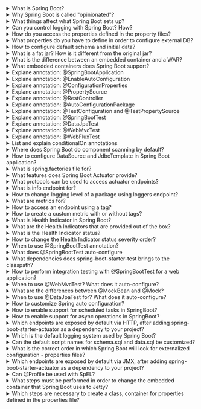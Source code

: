 <details>
  <summary>What is Spring Boot?</summary>

Spring Boot is an open-source framework designed to simplify the development of Spring-based applications.

Key Features
- Auto-Configuration: Automatically configures your application based on the dependencies you include, reducing boilerplate code.
- Embedded Servers: Comes with embedded servers like Tomcat or Jetty, allowing you to run applications as standalone executable JARs (not WARs).
- Microservices Support: Ideal for building microservices with features from Spring Cloud.
- Production-Ready: Includes Actuator for monitoring and managing applications, and supports externalized configuration for different environments.
- Developer Tools: Spring Initializr helps quickly generate Spring Boot projects with necessary dependencies.

Benefits
- Reduced Configuration: Uses sensible defaults to minimize the need for manual setup.
- Simplified Deployment: Runs on embedded servers, making it easy to deploy anywhere.

Cons:
- Memory Consumption
- Startup Time
</details>

<details>
  <summary>Why Spring Boot is called "opinionated"?</summary>
  Spring Boot is considered "opinionated" because it provides a set of conventions and default configurations that guide developers towards best practices and streamline the development process.
</details>

<details>
  <summary>What things affect what Spring Boot sets up?</summary>

- Dependencies: The libraries included in your pom.xml or build.gradle files trigger specific auto-configurations.
- Properties: Settings in application.properties or application.yml override default configurations.
- Environment: Profiles and environment-specific configurations can alter setups.
</details>

<details>
  <summary>Can you control logging with Spring Boot? How?</summary>

application.properties: 
logging.level.root=INFO
logging.level.org.springframework.web=DEBUG
logging.file.name=myapp.log
logging.pattern.console=%d{yyyy-MM-dd HH:mm:ss} - %msg%n
Spring Boot uses Logback by default. You can customize Logback settings with a logback-spring.xml or logback.xml file in the src/main/resources directory.

</details>

<details>
  <summary>How do you access the properties defined in the property files?</summary>

- @Value("${my.property.key}") - on field level
- @ConfigurationProperties(prefix = "my") - on class level - on bean
- env.getProperty("my.property.key");

</details>


<details>
  <summary>What properties do you have to define in order to configure external DB?</summary>

- spring.datasource.url: The JDBC URL for connecting to the MySQL database, including the hostname, port, and database name.
- spring.datasource.username: The username used to authenticate with the MySQL database.
- spring.datasource.password: The password used for authentication.
- spring.datasource.driver-class-name: The JDBC driver class name. For MySQL, this is typically com.mysql.cj.jdbc.Driver.
</details>

<details>
  <summary>How to configure default schema and initial data?</summary>

- Configuring Default Schema: spring.jpa.properties.hibernate.default_schema=<schema-name>
- Configuring Initial Data: A file named schema.sql or data.sql can be placed in the src/main/resources directory to initialize the database schema or data.
- For unit tests, you can use the @Sql annotation to execute SQL scripts before or after a test method:     @Sql("/test-data.sql")
</details>

<details>
  <summary>What is a fat jar? How is it different from the original jar?</summary>
Fat jar includes application classes + all dependencies. Can be run directly with java -jar, self-contained.
</details>

<details>
  <summary>What is the difference between an embedded container and a WAR?</summary>

- Embedded Container: A server that is bundled within the application itself (e.g., Tomcat, Jetty, or Undertow). The application is packaged as a standalone JAR file that includes the server. No need for an external application server. Ideal for microservices and standalone applications. Simplifies deployment and configuration.
- WAR: Requires an external server to deploy and run. Used in traditional server environments.
</details>


<details>
  <summary>What embedded containers does Spring Boot support?</summary>
  
- Jetty
- Tomcat
- Undertow
</details>


<details>
  <summary>Explane annotation: @SpringBootApplication</summary>
Level: class
Functionality: Combines @EnableAutoConfiguration, @ComponentScan, and @Configuration. Configures and launches a Spring Boot application.
</details>

<details>
  <summary>Explane annotation: @EnableAutoConfiguration	</summary>
Level: class
Functionality: Enables Spring Boot’s auto-configuration feature. Automatically configures the Spring application context based on the dependencies that are present on the classpath. It scans the classpath for available beans and settings, then configures them to reduce the need for explicit bean definitions in your configuration.
</details>

<details>
  <summary>Explane annotation: @ConfigurationProperties	</summary>
Level: Class, Field
Functionality: Binds external configuration properties to a Java object.
</details>

<details>
  <summary>Explane annotation: @PropertySource</summary>
Level: Class
Functionality: Specifies the location of property files.
</details>


<details>
  <summary>Explane annotation: @RestController	</summary>
Level: Class
Functionality: @Controller + @ResponseBody
</details>

<details>
  <summary>Explane annotation: @AutoConfigurationPackage	</summary>
Level: Class
Functionality: Specifies the package to scan for auto-configuration.
</details>



<details>
  <summary>Explane annotation: @TestConfiguration and @TestPropertySource	</summary>
Level: Class
Functionality: Defines test-specific configuration and Provides a way to configure properties for test contexts.
</details>


<details>
  <summary>Explane annotation: @SpringBootTest	</summary>
Level: Class
Functionality: Provides support for integration testing of Spring Boot applications. Contains @BootstrapWith(SpringBootTestContextBootstrapper.class)
+ @ExtendWith({SpringExtension.class})
</details>


<details>
  <summary>Explane annotation: @DataJpaTest</summary>
Level: Class
Functionality: Configures an in-memory database and scans for JPA repositories.
</details>

<details>
  <summary>Explane annotation: @WebMvcTest</summary>
Level: Class
Functionality: Configures a slice test for Spring MVC controllers.
</details>

<details>
  <summary>Explane annotation: @WebFluxTest</summary>
Level: Class
Functionality: Configures a slice test for Spring WebFlux controllers.
</details>



<details>
  <summary>List and explain conditionalOn annotations </summary>
Level: Class, method

- @ConditionalOnClass(name = "com.example.SomeClass")
- @ConditionalOnBean(name = "dataSource")
- @ConditionalOnMissingBean(DataSource.class)
- @ConditionalOnMissingClass(value = "com.example.SomeClass")
- @ConditionalOnProperty(name = "feature.enabled", havingValue = "true")
- @ConditionalOnWebApplication
- @ConditionalOnResource(resources = "classpath:somefile.txt")
- @ConditionalOnExpression("${some.expression:true}")
- @ConditionalOnJava(JavaVersion.EIGHT)

</details>


<details>
  <summary>Where does Spring Boot do component scanning by default?</summary>
When you use the @SpringBootApplication annotation, it implicitly includes the @ComponentScan annotation.
By default, Spring Boot scans for components (classes annotated with @Component, @Service, @Repository, @Controller, etc.) in the package where the @SpringBootApplication annotated class is located and all its sub-packages.
</details>


<details>
  <summary>How to configure DataSource and JdbcTemplate in Spring Boot application?</summary>

Spring Boot automatically configures a DataSource based on dependencies and application properties:
1. Dependency Inclusion: include spring-boot-starter-data-jpa and DB driver dependency
2. Define the necessary properties: spring.datasource.url, spring.datasource.username, spring.datasource.password, spring.datasource.driver-class-name
3. Spring Boot’s DataSourceAutoConfiguration class detects the presence of the DataSource properties and automatically configures a DataSource bean using these properties.

Spring Boot’s JdbcTemplateAutoConfiguration class automatically configures a JdbcTemplate bean if a DataSource bean is available.
</details>


<details>
  <summary>What is spring.factories file for?</summary>

The spring.factories file is used by Spring Boot to enable auto-configuration and other types of configuration in a modular and extensible way.
We can specify our own spring.factories file. But also, each spring-boot dependency contains it in META-INF folder. This file is used to register auto-configuration classes and other configurations necessary for the starter to function correctly.
</details>


<details>
  <summary>What features does Spring Boot Actuator provide?</summary>

1. Endpoints enabled by default:
- /actuator/health
- /actuator/info

2. Endpoints disabled by default:
- /actuator/beans
- /actuator/env
- /actuator/loggers
- /actuator/metrics
- /actuator/mappings
- /actuator/threaddump 
- /actuator/heapdump
- /actuator/httptrace
- /actuator/mappings

to enable management.endpoints.web.exposure.include=health,info,metrics

3. Also we can customize our own actuator endpoint.
4. Integration with External Monitoring Systems: Prometheus, Micrometer
  
</details>


<details>
  <summary>What protocols can be used to access actuator endpoints?</summary>
HTTP and JMX
</details>

<details>
  <summary>What is info endpoint for?</summary>
  
  The info endpoint in Spring Boot Actuator is used to expose arbitrary application information. This endpoint can be used to provide details about the application, such as:
  - Version number
  - Build information
  - Description
  - Custom application-specific information

Supplying Data to the info Endpoint:
- Add key-value pairs under the info prefix in your configuration file: info.app.name=My Application
- Implement the InfoContributor interface to add custom information programmatically.
</details>


<details>
  <summary>How to change logging level of a package using loggers endpoint?</summary>
POST .../actuator/loggers/com.example.myapp -H "Content-Type: application/json" -d '{"configuredLevel": "DEBUG"}'
</details>


<details>
  <summary>What are metrics for?</summary>

The metrics endpoint in Spring Boot Actuator provides detailed information about the application's performance and resource usage, such as:
- JVM metrics (heap memory, garbage collection)
- System metrics (CPU usage, memory usage)
- Custom application metrics
</details>

<details>
  <summary>How to access an endpoint using a tag?</summary>

You can use tags to filter and group metrics. Common tags include:
- application (e.g., application:myApp)
- status (e.g., status:up, status:down)
- region (e.g., region:us-west, region:eu-central)

Example URL with Tags:
http://localhost:8080/actuator/metrics/jvm.memory.used?tag=area:heap
</details>

<details>
  <summary>How to create a custom metric with or without tags?</summary>
  
In Spring Boot, you can create custom metrics using the MeterRegistry provided by Micrometer.
Creating a Custom Metric: inject MeterRegistry 
1. Without Tags: meterRegistry.counter("custom.metric").increment();
2. With Tags: meterRegistry.counter("custom.metric", "type", "example", "status", "success").increment(); In this example, "type" and "status" are tags with values "example" and "success".
</details>

<details>
  <summary>What is Health Indicator in Spring Boot?</summary>

 Health Indicator is a component that provides health information about an application or a particular part of it. Health Indicators contribute to the overall health status exposed by the /actuator/health endpoint, helping to monitor the application's health and diagnose issues.

Key Features:
- Health Check Integration: Health Indicators are automatically integrated into the Spring Boot Actuator's health endpoint.
- Customizable: You can create custom health indicators to check the health of specific parts of your application.

Custom health indicator: implements HealthIndicator
</details>


<details>
  <summary>What are the Health Indicators that are provided out of the box?</summary>

  Built-in Health Indicators:
- Database: Checks the status of database connections.
- Disk Space: Monitors available disk space.
- Message Brokers: Checks the status of messaging systems like RabbitMQ, Kafka, etc.

These health indicators are automatically included when you add the relevant dependencies to your project.
</details>


<details>
  <summary>What is the Health Indicator status?</summary>

In Spring Boot, the Health Indicator status is an indicator of the overall health of a specific component or the entire application. 
- UP: The component or application is healthy and operating as expected.
- DOWN: The component or application is not healthy and is experiencing issues.
- OUT_OF_SERVICE: The component or application is intentionally taken out of service and should not be used.
- UNKNOWN: The health status of the component or application cannot be determined.


The "order of statuses" in the context of Spring Boot Health Indicators refers to the priority or precedence of the health statuses. When determining the overall health of the application, Spring Boot evaluates the health status of individual components and reports the most severe status encountered. Here's what the order implies:
DOWN, OUT_OF_SERVICE, UNKNOWN, UP

</details>



<details>
  <summary>How to change the Health Indicator status severity order?</summary>

1. Custom Health Indicators: Create custom health indicators to define your own health check logic (implements HealthIndicator)
2. Custom Health Aggregator: Implement a custom HealthAggregator to control how individual health statuses are aggregated into the overall health status.
</details>


<details>
  <summary>When to use @SpringBootTest annotation?</summary>

The @SpringBootTest annotation in Spring Boot is used for integration testing. It is designed to bootstrap the entire Spring application context and run tests in an environment similar to a production setup. But it's not configure web server by default.
</details>

<details>
  <summary>What does @SpringBootTest auto-configure</summary>
@SpringBootTest = @BootstrapWith(SpringBootTestContextBootstrapper.class) + @ExtendWith({SpringExtension.class})

It configures:
- loads the full Spring application context, including all beans, configurations, and properties defined in your application
- triggers all the auto-configuration classes that are typically loaded by Spring Boot when the application starts, ensuring that components such as data sources, JPA repositories, and web layers are configured
- Loads application properties from application.properties
- Ensures that all beans are properly autowired and dependencies are injected as they would be in the actual running application
- Provides a pre-configured TestRestTemplate bean for making REST calls to the embedded web server
- TestEntityManager: Offers a TestEntityManager for JPA-based tests, simplifying the setup and teardown of database state
-  If you specify a web environment (e.g., SpringBootTest.WebEnvironment.RANDOM_PORT), it starts an embedded web server
-  Allows overriding properties specifically for tests using the @TestPropertySource annotation or properties attribute of @SpringBootTest
  
</details>

<details>
  <summary>What dependencies does spring-boot-starter-test brings to the classpath?</summary>

- JUnit 5 (Jupiter)
- Spring Test
- AssertJ
- Hamcrest
- Mockito
- JSONassert
- JsonPath
- Spring Boot Test Autoconfigure
</details>


<details>
  <summary>How to perform integration testing with @SpringBootTest for a web application?</summary>

- Use webEnvironment attribute to specify the type of web environment (embedded server) to use for the tests.
@SpringBootTest(webEnvironment = SpringBootTest.WebEnvironment.RANDOM_PORT)
- Use TestRestTemplate for HTTP Requests
- Verify Web Layer Behavior
- also you can configure Test Properties (Optional):
@TestPropertySource(properties = {
    "server.port=0", // Use a random port
    "spring.datasource.url=jdbc:h2:mem:testdb" // Use an in-memory database
})

</details>


<details>
  <summary>When to use @WebMvcTest? What does it auto-configure?</summary>

Use @WebMvcTest when you want to:
- Test Spring MVC components, especially controllers, in isolation from the rest of the application.
- Focus on the web layer’s behavior, including request handling and response formatting.

Auto-Configured Components:
- DispatcherServlet
- RequestMappingHandlerMapping and RequestMappingHandlerAdapter
- ExceptionHandlerExceptionResolver
- MessageConverters and ContentNegotiationManager
- MockMvc
- Jackson
</details>


<details>
  <summary>What are the differences between @MockBean and @Mock?</summary>

- @MockBean: Used in Spring Boot tests to replace beans in the Spring ApplicationContext with mocks. Automatically integrates with the Spring context.
- @Mock: Used in unit tests to create mock objects without involving the Spring context. Requires manual setup and initialization.
</details>

<details>
  <summary>When to use @DataJpaTest for? What does it auto-configure?</summary>

Use @DataJpaTest when you want to:
- Test JPA repositories and data access layers.
- Focus on database interactions and entity mappings.

Auto-Configured Components:
- In-Memory Database
- EntityManager
- Repositories: Scans and sets up Spring Data JPA repositories.
- Transaction Management: Configures transactions that are rolled back after each test.
- JPA Configuration: Provides basic JPA infrastructure for testing.
</details>


<details>
  <summary>How to customize Spring auto configuration?</summary>

- Exclude Auto-Configuration Classes: @SpringBootApplication(exclude = {DataSourceAutoConfiguration.class})
- Customize Auto-Configured Beans: You can provide your own beans that override the auto-configured beans
- Use Conditional Annotations
- Profile-Specific Configuration
- Customizing Spring Boot Starters: Define your own starter by creating a new module with a spring-boot-starter dependency and provide auto-configuration classes and meta-information in META-INF/spring.factories.
- Using spring.factories : org.springframework.boot.autoconfigure.EnableAutoConfiguration=\
com.example.MyCustomAutoConfiguration
</details>


<details>
  <summary>How to enable support for scheduled tasks in SpringBoot?</summary>

- Add @EnableScheduling	on @Configuration class. And @SpringBootApplication because it contains @Configuration inside.
- @Scheduled: Used on methods to specify the execution schedule. @Scheduled(fixedRate = 5000) // Runs every 5 seconds
</details>


<details>
  <summary>How to enable support for async operations in SpringBoot?</summary>

- Add @EnableAsync on @Configuration class. And @SpringBootApplication because it contains @Configuration inside.
- Add @Async on methods to indicate that they should be executed asynchronously. Returns: Can return void or a Future, CompletableFuture, or ListenableFuture.
</details>

<details>
  <summary>Which endpoints are exposed by default via HTTP, after adding spring-boot-starter-actuator as a dependency to your project?</summary>

- /actuator/info
- /actuator/health
</details>


<details>
  <summary>Which is the default logging system used by Spring Boot?</summary>
Logback
</details>


<details>
  <summary>Can the default script names for schema.sql and data.sql be customized?</summary>

Yes. For example if spring.datasource.platform is set to "mysql", then scripts names data-mysql.sql and schema-mysql.sql will be loaded.
</details>


<details>
  <summary>What is the correct order in which Spring Boot will look for externalized configuration - properties files?</summary>

- Application properties packaged inside your jar ( application.properties and YAML variants).
- Profile-specific application properties packaged inside your jar (application-{profile}.properties and YAML variants).
- Application properties  outside of your packaged jar (application.properties and YAML variants).
- Profile-specific application properties outside of your packaged jar (application-{profile}.properties sand YAML variants).
</details>

<details>
  <summary>Which endpoints are exposed by default via JMX, after adding spring-boot-starter-actuator as a dependency to your project?</summary>

- beans: Provides a complete list of all the Spring beans in your application.
- conditions (formerly known as autoconfig): Displays conditions that were evaluated on configuration classes and auto-configuration classes, showing which ones were applied and which ones were not.
- configprops: Shows all @ConfigurationProperties beans.
- env: Exposes properties from the Spring Environment (including System properties, environment variables, and application properties).
- health: Provides health information.
- info: Displays arbitrary application information.
- loggers: Shows and modifies the configuration of loggers in the application.
- metrics: Exposes various metrics related to the application.
- mappings: Displays a list of all @RequestMapping paths.
- threaddump: Provides a thread dump of the application.
- httptrace: Displays HTTP trace information (recent HTTP requests).
</details>


<details>
  <summary>Can @Profile be used with SpEL?</summary>
  NO. 

  But it can be used with: 
- ! logical "not" of the profile
- | logical "or" of the profile
- & logical "and" of the profile
</details>


<details>
  <summary>What steps must be performed in order to change the embedded container that Spring Boot uses to Jetty?</summary>
  Exclude spring-boot-starter-tomcat and include spring-boot-starter-jetty as a dependency
</details>


<details>
  <summary>Which steps are necessary to create a class, container for properties defined in the properties file?</summary>

1. Define a class, annotate it with @ConfigurationProperties and provide a prefix so that the class knows properties with which prefix to search for. Fields of class must match the name of the properties.
2. Bind properties: using setters or using @ConstructorBinding to specify that the properties will be injected via constructor arguments, rather than calling setter methods (The usage of @Value is discouraged in such cases because this is a different approach for binding properties.)
3. Enable it for the application:
- we must add @ConfigurationPropertiesScan on top of our @SpringBootApplication class
- another approach would be to manually register each class, annotated with @ConfigurationProperties with the usage of @EnableConfigurationProperties(CustomConfigPojo.class).
</details>
